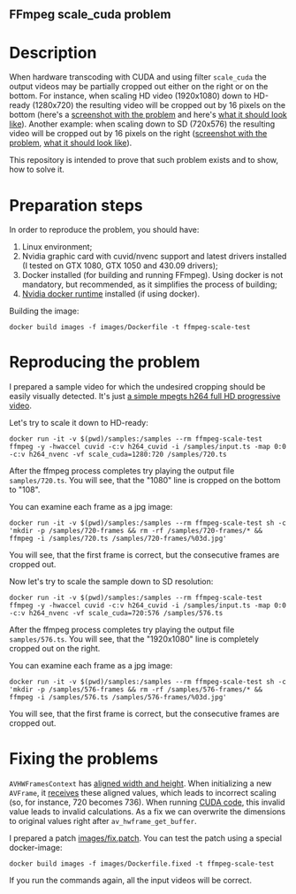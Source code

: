 FFmpeg scale_cuda problem
---

# <a name="about"></a>Description

When hardware transcoding with CUDA and using filter `scale_cuda` the output videos may be partially cropped out either on the right or on the bottom.
For instance, when scaling HD video (1920x1080) down to HD-ready (1280x720) the resulting video will be cropped out by 16 pixels on the bottom (here's a [screenshot with the problem](https://raw.githubusercontent.com/Svechnikov/ffmpeg-scale-cuda-problem/master/screenshots/720/002.png) and here's [what it should look like](https://raw.githubusercontent.com/Svechnikov/ffmpeg-scale-cuda-problem/master/screenshots/720-fixed/002.png)).
Another example: when scaling down to SD (720x576) the resulting video will be cropped out by 16 pixels on the right ([screenshot with the problem](https://raw.githubusercontent.com/Svechnikov/ffmpeg-scale-cuda-problem/master/screenshots/576/002.png), [what it should look like](https://raw.githubusercontent.com/Svechnikov/ffmpeg-scale-cuda-problem/master/screenshots/576-fixed/002.png)).

This repository is intended to prove that such problem exists and to show, how to solve it.

# <a name="preparing"></a>Preparation steps

In order to reproduce the problem, you should have:

1. Linux environment;
2. Nvidia graphic card with cuvid/nvenc support and latest drivers installed (I tested on GTX 1080, GTX 1050 and 430.09 drivers);
3. Docker installed (for building and running FFmpeg). Using docker is not mandatory, but recommended, as it simplifies the process of building;
4. [Nvidia docker runtime](https://github.com/NVIDIA/nvidia-docker/) installed (if using docker).

Building the image:

`docker build images -f images/Dockerfile -t ffmpeg-scale-test`

# <a name="running"></a>Reproducing the problem

I prepared a sample video for which the undesired cropping should be easily visually detected. It's just [a simple mpegts h264 full HD progressive video](https://raw.githubusercontent.com/Svechnikov/ffmpeg-scale-cuda-problem/master/samples/input.ts).

Let's try to scale it down to HD-ready:

`docker run -it -v $(pwd)/samples:/samples --rm ffmpeg-scale-test ffmpeg -y -hwaccel cuvid -c:v h264_cuvid -i /samples/input.ts -map 0:0 -c:v h264_nvenc -vf scale_cuda=1280:720 /samples/720.ts`

After the ffmpeg process completes try playing the output file `samples/720.ts`.
You will see, that the "1080" line is cropped on the bottom to "108".

You can examine each frame as a jpg image:

`docker run -it -v $(pwd)/samples:/samples --rm ffmpeg-scale-test sh -c 'mkdir -p /samples/720-frames && rm -rf /samples/720-frames/* && ffmpeg -i /samples/720.ts /samples/720-frames/%03d.jpg'`

You will see, that the first frame is correct, but the consecutive frames are cropped out.

Now let's try to scale the sample down to SD resolution:

`docker run -it -v $(pwd)/samples:/samples --rm ffmpeg-scale-test ffmpeg -y -hwaccel cuvid -c:v h264_cuvid -i /samples/input.ts -map 0:0 -c:v h264_nvenc -vf scale_cuda=720:576 /samples/576.ts`

After the ffmpeg process completes try playing the output file `samples/576.ts`.
You will see, that the "1920x1080" line is completely cropped out on the right.

You can examine each frame as a jpg image:

`docker run -it -v $(pwd)/samples:/samples --rm ffmpeg-scale-test sh -c 'mkdir -p /samples/576-frames && rm -rf /samples/576-frames/* && ffmpeg -i /samples/576.ts /samples/576-frames/%03d.jpg'`

You will see, that the first frame is correct, but the consecutive frames are cropped out.

# <a name="running"></a>Fixing the problems

`AVHWFramesContext` has [aligned width and height](https://github.com/FFmpeg/FFmpeg/blob/master/libavfilter/vf_scale_cuda.c#L162).
When initializing a new `AVFrame`, it [receives](https://github.com/FFmpeg/FFmpeg/blob/master/libavfilter/vf_scale_cuda.c#L462) these aligned values, which leads to incorrect scaling (so, for instance, 720 becomes 736).
When running [CUDA code](https://github.com/FFmpeg/FFmpeg/blob/master/libavfilter/vf_scale_cuda.cu#L27), this invalid value leads to invalid calculations.
As a fix we can overwrite the dimensions to original values right after `av_hwframe_get_buffer`.

I prepared a patch [images/fix.patch](https://github.com/Svechnikov/ffmpeg-scale-cuda-problem/blob/master/images/fix.patch). You can test the patch using a special docker-image:

`docker build images -f images/Dockerfile.fixed -t ffmpeg-scale-test`

If you run the commands again, all the input videos will be correct.
